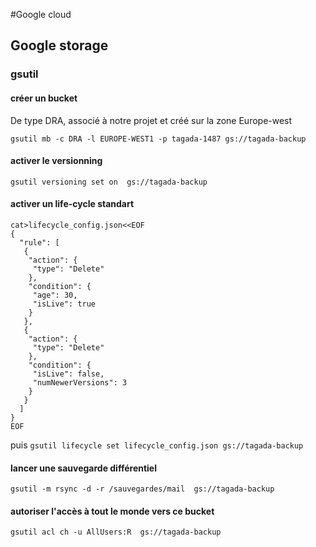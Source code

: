 #Google cloud

## Google storage

### gsutil
#### créer un bucket 
De type DRA, associé à notre projet et créé sur la zone Europe-west

`gsutil mb -c DRA -l EUROPE-WEST1 -p tagada-1487 gs://tagada-backup`

#### activer le versionning 
`gsutil versioning set on  gs://tagada-backup`

#### activer un life-cycle standart
```
cat>lifecycle_config.json<<EOF 
{
  "rule": [
   {
    "action": {
     "type": "Delete"
    },
    "condition": {
     "age": 30,
     "isLive": true
    }
   },
   {
    "action": {
     "type": "Delete"
    },
    "condition": {
     "isLive": false,
     "numNewerVersions": 3
    }
   }
  ]
}
EOF
``` 
puis
`gsutil lifecycle set lifecycle_config.json gs://tagada-backup`

#### lancer une sauvegarde différentiel

`gsutil -m rsync -d -r /sauvegardes/mail  gs://tagada-backup`

#### autoriser l'accès à tout le monde vers ce bucket

`gsutil acl ch -u AllUsers:R  gs://tagada-backup`
